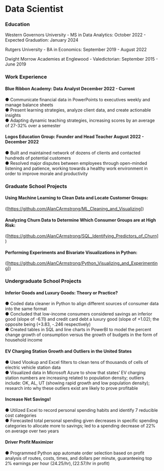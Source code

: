 # Data Scientist

### Education
Western Governors University - MS in Data Analytics: October 2022 - Expected Graduation: January 2024

Rutgers University - BA in Economics: September 2019 - August 2022

Dwight Morrow Academies at Englewood - Valedictorian: September 2015 - June 2019

### Work Experience
#### Blue Ribbon Academy: Data Analyst December 2022 - Current

  ● Communicate financial data in PowerPoints to executives weekly and manage balance sheets  
  ● Present learning strategies, analyze client data, and create actionable insights  
  ● Adapting dynamic teaching strategies, increasing scores by an average of 27-32% over a semester

#### Logos Education Group: Founder and Head Teacher August 2022 - December 2022

  ● Built and maintained network of dozens of clients and contacted hundreds of potential customers  
  ● Resolved major disputes between employees through open-minded listening and patience,
    working towards a healthy work environment in order to improve morale and productivity

### Graduate School Projects

#### Using Machine Learning to Clean Data and Locate Customer Groups:
([https://github.com/AlanCArmstrong/ML_Cleaning_and_Visualizing])

#### Analyzing Churn Data to Determine Which Consumer Groups are at High Risk:
([https://github.com/AlanCArmstrong/SQL_Identifying_Predictors_of_Churn])

#### Performing Experiments and Bivariate Visualizations in Python:
([https://github.com/AlanCArmstrong/Python_Visualizing_and_Experimenting])




### Undergraduate School Projects
#### Inferior Goods and Luxury Goods: Theory or Practice?

  ● Coded data cleaner in Python to align different sources of consumer data into the same format  
  ● Concluded that low-income consumers considered savings an inferior good (slope of -6.11) and
    credit card debt a luxury good (slope of +1.02); the opposite being (+3.83, -.246 respectively)  
  ● Created tables in SQL and line charts in PowerBI to model the percent change growth of
    consumption versus the growth of budgets in the form of household income

#### EV Charging Station Growth and Outliers in the United States
  ● Used Vlookup and Excel filters to clean tens of thousands of cells of electric vehicle station data  
  ● Visualized data in Microsoft Azure to show that states’ EV charging station numbers are
    increasing related to population density; outliers include: OK, AL, UT (showing rapid growth and
    low population density); research into why these outliers exist are likely to prove profitable

#### Increase Net Savings!
  ● Utilized Excel to record personal spending habits and identify 7 reducible cost categories  
  ● Forecasted total personal spending given decreases in specific spending categories to allocate
    more to savings; led to a spending decrease of 22% on average over two years

#### Driver Profit Maximizer
  ● Programmed Python app automate order selection based on profit analysis of routes, costs, times,
    and dollars per minute, guaranteeing top 2% earnings per hour ($24.25/hr), ($22.57/hr in profit)
